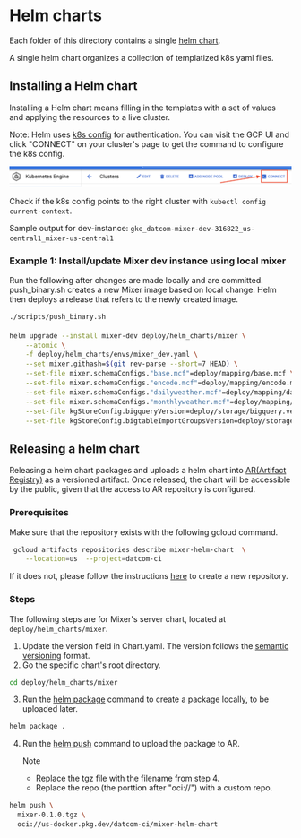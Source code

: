 # Helm charts

Each folder of this directory contains a single [helm chart](https://helm.sh/docs/topics/charts/).

A single helm chart organizes a collection of templatized k8s yaml files.

## Installing a Helm chart

Installing a Helm chart means filling in the templates with a set of values and 
applying the resources to a live cluster.

Note: Helm uses [k8s config](https://cloud.google.com/kubernetes-engine/docs/how-to/cluster-access-for-kubectl) for authentication. You can visit the GCP UI and click "CONNECT" on your cluster's page to get the command to configure the k8s config.

![Alt text](images/gke_connect.png?raw=true "credentials")

Check if the k8s config points to the right cluster with `kubectl config current-context`.

Sample output for dev-instance: `gke_datcom-mixer-dev-316822_us-central1_mixer-us-central1`

### Example 1: Install/update Mixer dev instance using local mixer

Run the following after changes are made locally and are committed. push_binary.sh creates a new Mixer image
based on local change. Helm then deploys a release that refers to the newly created image.

```sh
./scripts/push_binary.sh

helm upgrade --install mixer-dev deploy/helm_charts/mixer \
    --atomic \
    -f deploy/helm_charts/envs/mixer_dev.yaml \
    --set mixer.githash=$(git rev-parse --short=7 HEAD) \
    --set-file mixer.schemaConfigs."base.mcf"=deploy/mapping/base.mcf \
    --set-file mixer.schemaConfigs."encode.mcf"=deploy/mapping/encode.mcf \
    --set-file mixer.schemaConfigs."dailyweather.mcf"=deploy/mapping/dailyweather.mcf \
    --set-file mixer.schemaConfigs."monthlyweather.mcf"=deploy/mapping/monthlyweather.mcf \
    --set-file kgStoreConfig.bigqueryVersion=deploy/storage/bigquery.version \
    --set-file kgStoreConfig.bigtableImportGroupsVersion=deploy/storage/bigtable_import_groups.version
```

## Releasing a helm chart

Releasing a helm chart packages and uploads a helm chart into [AR(Artifact Registry)](https://cloud.google.com/artifact-registry/docs/overview) as a versioned artifact. Once released, the chart will be accessible by the public, given that the access to AR repository is configured.

### Prerequisites

Make sure that the repository exists with the following gcloud command.

```sh
 gcloud artifacts repositories describe mixer-helm-chart  \
    --location=us  --project=datcom-ci
 ```

If it does not, please follow the instructions [here](https://cloud.google.com/artifact-registry/docs/helm) to create a new repository.

### Steps

The following steps are for Mixer's server chart, located at `deploy/helm_charts/mixer`.
    
1.  Update the version field in Chart.yaml. The version follows the [semantic versioning](https://semver.org/) format.
2.  Go the specific chart's root directory.

```sh
cd deploy/helm_charts/mixer
```

3.  Run the [helm package](https://helm.sh/docs/helm/helm_package/) command to create a package locally, to be uploaded later.

```sh
helm package .
```

4.  Run the [helm push](https://helm.sh/docs/helm/helm_push/) command to upload the package to AR.

    Note
    - Replace the tgz file with the filename from step 4.
    - Replace the repo (the porttion after "oci://") with a custom repo. 

```sh
helm push \
  mixer-0.1.0.tgz \
  oci://us-docker.pkg.dev/datcom-ci/mixer-helm-chart
```
